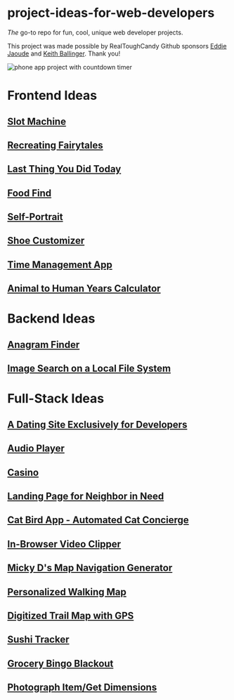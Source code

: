 # project-ideas-for-web-developers

_The_ go-to repo for fun, cool, unique web developer projects. 

This project was made possible by RealToughCandy Github sponsors [Eddie Jaoude](https://github.com/eddiejaoude) and [Keith Ballinger](https://github.com/keithballinger). Thank you!

![phone app project with countdown timer](https://github.com/RealToughCandy/project-ideas-for-web-developers/blob/master/ProjectIdeasForWebDevelopers.jpg)


# Frontend Ideas
## [Slot Machine](https://github.com/RealToughCandy/project-ideas-for-web-developers/blob/master/projects/slot-machine.md)
## [Recreating Fairytales](https://github.com/RealToughCandy/project-ideas-for-web-developers/blob/master/projects/Recreating-Fairytales.md)
## [Last Thing You Did Today](https://github.com/RealToughCandy/project-ideas-for-web-developers/blob/master/projects/Last-Thing-You-Did-Today.md)
## [Food Find](https://github.com/RealToughCandy/project-ideas-for-web-developers/blob/master/projects/Food-Find.md)
## [Self-Portrait](https://github.com/RealToughCandy/project-ideas-for-web-developers/blob/master/projects/Self-Portrait.md)
## [Shoe Customizer](https://github.com/RealToughCandy/project-ideas-for-web-developers/blob/master/projects/Shoe-Customizer.md)
## [Time Management App](https://github.com/RealToughCandy/project-ideas-for-web-developers/blob/master/projects/time-management.md)
## [Animal to Human Years Calculator](https://github.com/RealToughCandy/project-ideas-for-web-developers/blob/master/projects/animal-to-human.md)


# Backend Ideas
## [Anagram Finder](https://github.com/RealToughCandy/project-ideas-for-web-developers/blob/master/projects/Anagram-Finder.md)
## [Image Search on a Local File System](https://github.com/RealToughCandy/project-ideas-for-web-developers/blob/master/projects/image-search-on-local-file-system.md)

# Full-Stack Ideas
## [A Dating Site Exclusively for Developers](https://github.com/RealToughCandy/project-ideas-for-web-developers/blob/master/projects/dating-app.md)
## [Audio Player](https://github.com/RealToughCandy/project-ideas-for-web-developers/blob/master/projects/Audio-Player.md)
## [Casino](https://github.com/RealToughCandy/project-ideas-for-web-developers/blob/master/projects/Casino.md)
## [Landing Page for Neighbor in Need](https://github.com/RealToughCandy/project-ideas-for-web-developers/blob/master/projects/Landing-Page-for-Neighbor-in-Need.md)
## [Cat Bird App - Automated Cat Concierge](https://github.com/RealToughCandy/project-ideas-for-web-developers/blob/master/projects/Cat-Bird-App-Automated-Cat-Concierge.md)
## [In-Browser Video Clipper](https://github.com/RealToughCandy/project-ideas-for-web-developers/blob/master/projects/In-Browser-Video-Clipper.md)
## [Micky D's Map Navigation Generator](https://github.com/RealToughCandy/project-ideas-for-web-developers/blob/master/projects/Micky-Ds-Map-Navigation-Generator.md)
## [Personalized Walking Map](https://github.com/RealToughCandy/project-ideas-for-web-developers/blob/master/projects/Personalized-Walking-Map.md)
## [Digitized Trail Map with GPS](https://github.com/RealToughCandy/project-ideas-for-web-developers/blob/master/projects/Digitized-Trail-Map-with-GPS.md)
## [Sushi Tracker](https://github.com/RealToughCandy/project-ideas-for-web-developers/blob/master/projects/Sushi-Tracker.md)
## [Grocery Bingo Blackout](https://github.com/RealToughCandy/project-ideas-for-web-developers/blob/master/projects/Grocery-Bingo-Blackout.md)
## [Photograph Item/Get Dimensions](https://github.com/RealToughCandy/project-ideas-for-web-developers/blob/master/projects/Photograph-Item-Get-Dimensions.md)


